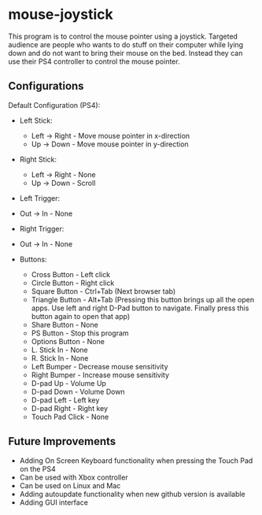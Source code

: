 # mouse-joystick

This program is to control the mouse pointer using a joystick. Targeted audience are people who wants to do stuff on their computer while lying down and do not want to bring their mouse on the bed. Instead they can use their PS4 controller to control the mouse pointer. 

## Configurations
Default Configuration (PS4):
- Left Stick:
    - Left -> Right   - Move mouse pointer in x-direction
    - Up   -> Down    - Move mouse pointer in y-direction

- Right Stick:
    - Left -> Right   - None
    - Up   -> Down    - Scroll

- Left Trigger:
- Out -> In       - None

- Right Trigger:
- Out -> In       - None

- Buttons:
    - Cross Button    - Left click
    - Circle Button   - Right click
    - Square Button   - Ctrl+Tab (Next browser tab)
    - Triangle Button - Alt+Tab (Pressing this button brings up all the open apps. Use left and right D-Pad button to navigate. Finally press this button again to open that app) 
    - Share Button    - None
    - PS Button       - Stop this program
    - Options Button  - None
    - L. Stick In     - None
    - R. Stick In     - None
    - Left Bumper     - Decrease mouse sensitivity
    - Right Bumper    - Increase mouse sensitivity
    - D-pad Up        - Volume Up
    - D-pad Down      - Volume Down
    - D-pad Left      - Left key
    - D-pad Right     - Right key
    - Touch Pad Click - None

## Future Improvements
- Adding On Screen Keyboard functionality when pressing the Touch Pad on the PS4
- Can be used with Xbox controller
- Can be used on Linux and Mac
- Adding autoupdate functionality when new github version is available
- Adding GUI interface